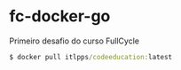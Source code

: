 # fc-docker-go
Primeiro desafio do curso FullCycle

```cmd
$ docker pull itlpps/codeeducation:latest
```
